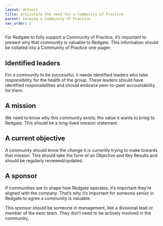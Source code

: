 ```yaml
---
layout: default
title: Articulate the need for a Community of Practice 
parent: Forming a Community of Practice
nav_order: 2
---
```

For Redgate to fully support a Community of Practice, it’s important to present why that community is valuable to Redgate.
This information should be collated into a Community of Practice one-pager:

## Identified leaders 
For a community to be successful, it needs identified leaders who take responsibility for the health of the group.
These leaders should have identified responsibilities and should embrace peer-to-peer accountability for them. 

## A mission 
We need to know why this community exists; the value it wants to bring to Redgate. 
This should be a long-lived mission statement. 

## A current objective 
A community should know the change it is currently trying to make towards that mission. 
This should take the form of an Objective and Key Results and should be regularly reviewed/updated. 
## A sponsor 
If communities are to shape how Redgate operates, it’s important they’re aligned with the company. That’s why it’s important for someone senior in Redgate to agree a community is valuable. 

This sponsor should be someone in management, like a divisional lead or member of the exec team. They don’t need to be actively involved in the community,  